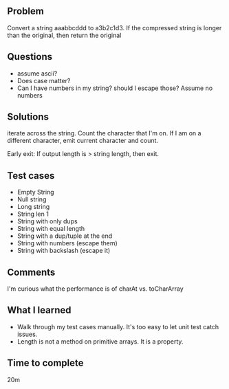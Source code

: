 ## Problem
Convert a string aaabbcddd to a3b2c1d3. If the compressed string is longer than the original, then return the original

## Questions
* assume ascii?
* Does case matter?
* Can I have numbers in my string? should I escape those? Assume no numbers

## Solutions
iterate across the string. Count the character that I'm on. If I am on a different character, emit current character and count.

Early exit: If output length is > string length, then exit. 

## Test cases
* Empty String
* Null string
* Long string
* String len 1
* String with only dups
* String with equal length
* String with a dup/tuple at the end
* String with numbers (escape them)
* String with backslash (escape it)

## Comments
I'm curious what the performance is of charAt vs. toCharArray

## What I learned
* Walk through my test cases manually. It's too easy to let unit test catch issues.
* Length is not a method on primitive arrays. It is a property. 

## Time to complete
20m